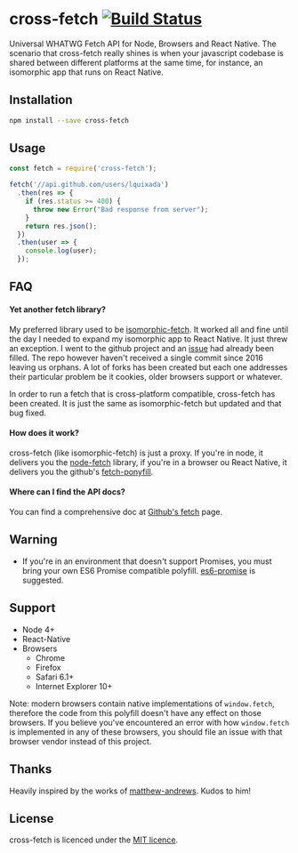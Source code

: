 cross-fetch [![Build Status](https://travis-ci.org/lquixada/cross-fetch.svg?branch=master)](https://travis-ci.org/lquixada/cross-fetch)
================

Universal WHATWG Fetch API for Node, Browsers and React Native. The scenario that cross-fetch really shines is when your javascript codebase is shared between different platforms at the same time, for instance, an isomorphic app that runs on React Native.


## Installation

```sh
npm install --save cross-fetch
```


## Usage

```javascript
const fetch = require('cross-fetch');

fetch('//api.github.com/users/lquixada')
  .then(res => {
    if (res.status >= 400) {
      throw new Error("Bad response from server");
    }
    return res.json();
  })
  .then(user => {
    console.log(user);
  });
```


## FAQ

#### Yet another fetch library?

My preferred library used to be [isomorphic-fetch](https://github.com/matthew-andrews/isomorphic-fetch). It worked all and fine until the day I needed to expand my isomorphic app to React Native. It just threw an exception. I went to the github project and an [issue](https://github.com/matthew-andrews/isomorphic-fetch/issues/125) had already been filled. The repo however haven't received a single commit since 2016 leaving us orphans. A lot of forks has been created but each one addresses their particular problem be it cookies, older browsers support or whatever.

In order to run a fetch that is cross-platform compatible, cross-fetch has been created. It is just the same as isomorphic-fetch but updated and that bug fixed.

#### How does it work?

cross-fetch (like isomorphic-fetch) is just a proxy. If you're in node, it delivers you the [node-fetch](https://www.npmjs.com/package/node-fetch) library, if you're in a browser ou React Native, it delivers you the github's [fetch-ponyfill](https://github.com/qubyte/fetch-ponyfill).

#### Where can I find the API docs?

You can find a comprehensive doc at [Github's fetch](https://github.github.io/fetch/) page.


## Warning

* If you're in an environment that doesn't support Promises, you must bring your own ES6 Promise compatible polyfill. [es6-promise](https://github.com/jakearchibald/es6-promise) is suggested.


## Support

* Node 4+
* React-Native
* Browsers
  - Chrome
  - Firefox
  - Safari 6.1+
  - Internet Explorer 10+

Note: modern browsers contain native implementations of `window.fetch`, therefore the code from this polyfill doesn't have any effect on those browsers. If you believe you've encountered an error with how `window.fetch` is implemented in any of these browsers, you should file an issue with that browser vendor instead of this project.


## Thanks

Heavily inspired by the works of [matthew-andrews](https://github.com/matthew-andrews). Kudos to him!


## License

cross-fetch is licenced under the [MIT licence](https://github.com/lquixada/cross-fetch/blob/master/LICENSE).
